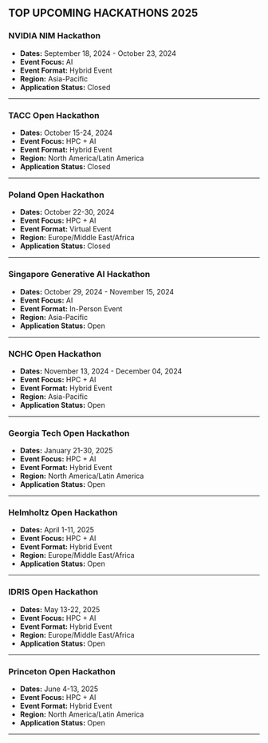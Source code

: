 TOP UPCOMING HACKATHONS 2025
---

### **NVIDIA NIM Hackathon**
- **Dates:** September 18, 2024 - October 23, 2024  
- **Event Focus:** AI  
- **Event Format:** Hybrid Event  
- **Region:** Asia-Pacific  
- **Application Status:** Closed  

---

### **TACC Open Hackathon**
- **Dates:** October 15-24, 2024  
- **Event Focus:** HPC + AI  
- **Event Format:** Hybrid Event  
- **Region:** North America/Latin America  
- **Application Status:** Closed  

---

### **Poland Open Hackathon**
- **Dates:** October 22-30, 2024  
- **Event Focus:** HPC + AI  
- **Event Format:** Virtual Event  
- **Region:** Europe/Middle East/Africa  
- **Application Status:** Closed  

---

### **Singapore Generative AI Hackathon**
- **Dates:** October 29, 2024 - November 15, 2024  
- **Event Focus:** AI  
- **Event Format:** In-Person Event  
- **Region:** Asia-Pacific  
- **Application Status:** Open  

---

### **NCHC Open Hackathon**
- **Dates:** November 13, 2024 - December 04, 2024  
- **Event Focus:** HPC + AI  
- **Event Format:** Hybrid Event  
- **Region:** Asia-Pacific  
- **Application Status:** Open  

---

### **Georgia Tech Open Hackathon**
- **Dates:** January 21-30, 2025  
- **Event Focus:** HPC + AI  
- **Event Format:** Hybrid Event  
- **Region:** North America/Latin America  
- **Application Status:** Open  

---

### **Helmholtz Open Hackathon**
- **Dates:** April 1-11, 2025  
- **Event Focus:** HPC + AI  
- **Event Format:** Hybrid Event  
- **Region:** Europe/Middle East/Africa  
- **Application Status:** Open  

---

### **IDRIS Open Hackathon**
- **Dates:** May 13-22, 2025  
- **Event Focus:** HPC + AI  
- **Event Format:** Hybrid Event  
- **Region:** Europe/Middle East/Africa  
- **Application Status:** Open  

---

### **Princeton Open Hackathon**
- **Dates:** June 4-13, 2025  
- **Event Focus:** HPC + AI  
- **Event Format:** Hybrid Event  
- **Region:** North America/Latin America  
- **Application Status:** Open  

---
